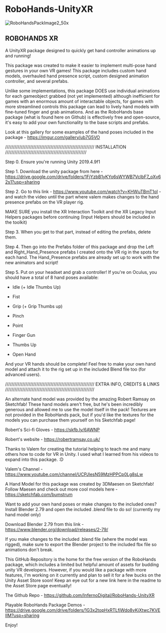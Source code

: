 # RoboHands-UnityXR

![RoboHandsPackImage2_50x](https://user-images.githubusercontent.com/12396056/102531257-00457980-4070-11eb-984d-012dda52b131.png)

ROBOHANDS XR
-----------------------------------------------------------------------------------------------

A UnityXR package designed to quickly get hand controller animations up and running!

This package was created to make it easier to implement multi-pose hand gestures in your own VR games! 
This package includes custom hand models, overhauled hand presence script, custom designed animation controller, and several prefabs.

Unlike some implementations, this package DOES use individual animations for each gameobject grabbed (not yet implemented) 
although inefficient for games with an enormous amount of interactable objects, for games with more streamlined controls this
package can lead to lively hand models with fine-tuned finger and grab animations. 
And as the RoboHands base package (what is found here on Github) is effectively free and open-source, it's easy to add your own functionality to the base scripts and prefabs.

Look at this gallery for some examples of the hand poses included in the package - https://imgur.com/gallery/ub7G5VO

/////////////////////////////////////////////////////////
INSTALLATION
////////////////////////////////////////////////////

Step 0. Ensure you're running Unity 2019.4.9f1

Step 1. Download the unity package from here - https://drive.google.com/drive/folders/1FjYzbB1yKYo6sWYWB7VclbF7_oXv62s1?usp=sharing

Step 2. Go to this link - https://www.youtube.com/watch?v=KHWuTBmT1oI - and watch the video until the part where valem makes changes to the hand presence prefabs on the VR player rig.

MAKE SURE you install the XR Interaction Toolkit and the XR Legacy Input Helpers packages before continuing (Input Helpers should be included in the toolkit)

Step 3. When you get to that part, instead of editing the prefabs, delete them.

Step 4. Then go into the Prefabs folder of this package and drop the Left and Right_Hand_Presence prefabs I created onto the VR rig in the spots for each hand. 
The Hand_Presence prefabs are already set up to work with the new animators and script!

Step 5. Put on your headset and grab a controller! If you're on Oculus, you should have a total of 8 hand poses available:

- Idle (+ Idle Thumbs Up)

- Fist

- Grip (+ Grip Thumbs up)

- Pinch

- Point

- Finger Gun

- Thumbs Up

- Open Hand


And your VR hands should be complete! Feel free to make your own hand model and attach it to the rig set up in the included Blend file too (for advanced users).

/////////////////////////////////////////////////////////
EXTRA INFO, CREDITS & LINKS
/////////////////////////////////////////////////////////

An alternate hand model was provided by the amazing Robert Ramsay on Sketchfab! These hand models aren't free, 
but he's been incredibly generous and allowed me to use the model itself in the pack! Textures are not provided in the RoboHands pack, 
but if you'd like the textures for the models you can purchase them yourself on his Sketchfab page!

Robert's Sci-fi Gloves - https://skfb.ly/6AWNP

Robert's website - https://robertramsay.co.uk/

Thanks to Valem for creating the tutorial helping to teach me and many others how to code for VR in Unity. 
I used what I learned from his videos to expand into this package. :D 

Valem's Channel - https://www.youtube.com/channel/UCPJlesN59MzHPPCp0Lg8sLw

A Hand Model for this package was created by 3DMaesen on Sketchfab! Follow Maesen and check out more cool models here - https://sketchfab.com/bumstrum

Want to add your own hand poses or make changes to the included ones? Install Blender 2.79 and open the included .blend file to do so! (currently my hand model only)

Download Blender 2.79 from this link - https://www.blender.org/download/releases/2-79/

If you make changes to the included .blend file (where the model was rigged), make sure to export the Blender project to the included fbx file so animations don't break.

This GitHub Repository is the home for the free version of the RoboHands package, which includes a limited but helpful amount of assets for budding unity VR developers. 
However, if you would like a package with more features, I'm working on it currently and plan to sell it for a few bucks on the Unity Asset Store soon! 
Keep an eye out for a new link here in the readme to the Asset Store page eventually!

The Github Repo - https://github.com/InfernoDigital/RoboHands-UnityXR

Playable RoboHands Package Demos - https://drive.google.com/drive/folders/1G3x2topHxRTLfjWdo8vKiXtwc7KVEIIM?usp=sharing

Enjoy!
